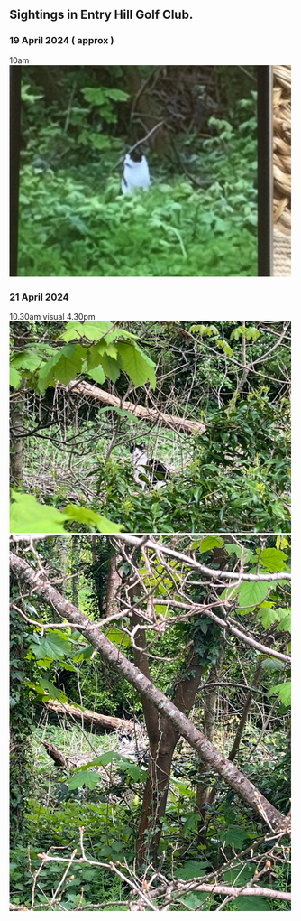 ## Sightings in Entry Hill Golf Club.
### 19 April 2024 ( approx )
10am
[<img width="500px" src="golf1.jpeg">]()
### 21 April 2024
10.30am visual
4.30pm 
[<img width="500px" src="IMG_1986.jpg">]()
[<img width="500px" src="image0.jpeg">]()
